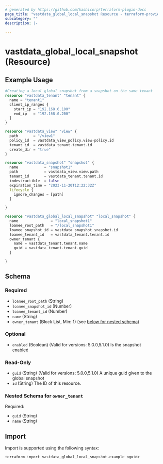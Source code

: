 ```yaml
---
# generated by https://github.com/hashicorp/terraform-plugin-docs
page_title: "vastdata_global_local_snapshot Resource - terraform-provider-vastdata"
subcategory: ""
description: |-
  
---
```


# vastdata_global_local_snapshot (Resource)



## Example Usage

```terraform
#Creating a local global snapshot from a snapshot on the same tenant
resource "vastdata_tenant" "tenant" {
  name = "tenant1"
  client_ip_ranges {
    start_ip = "192.168.0.100"
    end_ip   = "192.168.0.200"
  }
}

resource "vastdata_view" "view" {
  path       = "/view1"
  policy_id  = vastdata_view_policy.view-policy.id
  tenant_id  = vastdata_tenant.tenant.id
  create_dir = "true"
}

resource "vastdata_snapshot" "snapshot" {
  name            = "snapshot1"
  path            = vastdata_view.view.path
  tenant_id       = vastdata_tenant.tenant.id
  indestructible  = false
  expiration_time = "2023-11-20T12:22:32Z"
  lifecycle {
    ignore_changes = [path]
  }

}

resource "vastdata_global_local_snapshot" "local_snapshot" {
  name               = "local_snapshot1"
  loanee_root_path   = "/local_snapshot1"
  loanee_snapshot_id = vastdata_snapshot.snapshot.id
  loanee_tenant_id   = vastdata_tenant.tenant.id
  owner_tenant {
    name = vastdata_tenant.tenant.name
    guid = vastdata_tenant.tenant.guid
  }

}
```

<!-- schema generated by tfplugindocs -->
## Schema

### Required

- `loanee_root_path` (String)
- `loanee_snapshot_id` (Number)
- `loanee_tenant_id` (Number)
- `name` (String)
- `owner_tenant` (Block List, Min: 1) (see [below for nested schema](#nestedblock--owner_tenant))

### Optional

- `enabled` (Boolean) (Valid for versions: 5.0.0,5.1.0) Is the snapshot enabled

### Read-Only

- `guid` (String) (Valid for versions: 5.0.0,5.1.0) A unique guid given to the global snapshot
- `id` (String) The ID of this resource.

<a id="nestedblock--owner_tenant"></a>
### Nested Schema for `owner_tenant`

Required:

- `guid` (String)
- `name` (String)

## Import

Import is supported using the following syntax:

```shell
terraform import vastdata_global_local_snapshot.example <guid>
```
